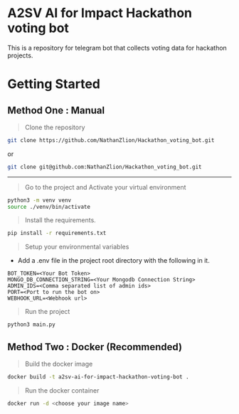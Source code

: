 # A2SV AI for Impact Hackathon voting bot
This is a repository for telegram bot that collects voting data for hackathon projects.

# Getting Started
## Method One : Manual

> Clone the repository
```bash
git clone https://github.com/NathanZlion/Hackathon_voting_bot.git
```

or

```bash
git clone git@github.com:NathanZlion/Hackathon_voting_bot.git
```

---

> Go to the project and Activate your virtual environment
```bash
python3 -m venv venv
source ./venv/bin/activate
```

> Install the requirements.
```bash
pip install -r requirements.txt
```

> Setup your environmental variables
- Add a .env file in the project root directory with the following in it.

```.env
BOT_TOKEN=<Your Bot Token>
MONGO_DB_CONNECTION_STRING=<Your Mongodb Connection String>
ADMIN_IDS=<Comma separated list of admin ids>
PORT=<Port to run the bot on>
WEBHOOK_URL=<Webhook url>
```

> Run the project
```bash
python3 main.py
```

## Method Two : Docker (Recommended)
> Build the docker image
```bash
docker build -t a2sv-ai-for-impact-hackathon-voting-bot .
```

> Run the docker container
```bash
docker run -d <choose your image name>
```